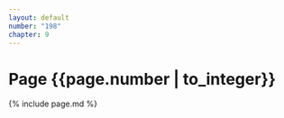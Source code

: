 ```yaml
---
layout: default
number: "198"
chapter: 9
---
```


# Page {{page.number | to_integer}}
{% include page.md %}
